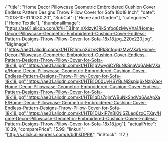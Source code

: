 {
	"title": "Home Decor Pillowcase Geometric Embroidered Cushion Cover Endless Pattern Designs Throw Pillow Cover for Sofa 18x18 Inch",
	"date": "2018-10-31 10:30:20",
	"SubCat": ["Home and Garden"],
	"categories": ["Home Textile"],
	"thumbnailImage": "https://ae01.alicdn.com/kf/HTB1hm.nXdzvK1RkSnfoq6zMwVXa1/Home-Decor-Pillowcase-Geometric-Embroidered-Cushion-Cover-Endless-Pattern-Designs-Throw-Pillow-Cover-for-Sofa-18x18.jpg_220x220.jpg",
	"BigImage": ["https://ae01.alicdn.com/kf/HTB1hm.nXdzvK1RkSnfoq6zMwVXa1/Home-Decor-Pillowcase-Geometric-Embroidered-Cushion-Cover-Endless-Pattern-Designs-Throw-Pillow-Cover-for-Sofa-18x18.jpg","https://ae01.alicdn.com/kf/HTB1gVwyqiCYBuNkSnaVq6AMsVXaa/Home-Decor-Pillowcase-Geometric-Embroidered-Cushion-Cover-Endless-Pattern-Designs-Throw-Pillow-Cover-for-Sofa-18x18.jpg","https://ae01.alicdn.com/kf/HTB1O00UyHSYBuNjSspiq6xNzpXao/Home-Decor-Pillowcase-Geometric-Embroidered-Cushion-Cover-Endless-Pattern-Designs-Throw-Pillow-Cover-for-Sofa-18x18.jpg","https://ae01.alicdn.com/kf/HTB1qDs7qlmWBuNkSndVq6AsApXaF/Home-Decor-Pillowcase-Geometric-Embroidered-Cushion-Cover-Endless-Pattern-Designs-Throw-Pillow-Cover-for-Sofa-18x18.jpg","https://ae01.alicdn.com/kf/HTB1DiJxiP7nBKNjSZLeq6zxCFXay/Home-Decor-Pillowcase-Geometric-Embroidered-Cushion-Cover-Endless-Pattern-Designs-Throw-Pillow-Cover-for-Sofa-18x18.jpg"],
	"actualPrice": 10.39,
	"comparePrice": 15.99,
	"linkurl": "http://s.click.aliexpress.com/e/bdhkDPRK",
	"inStock": 112
}
